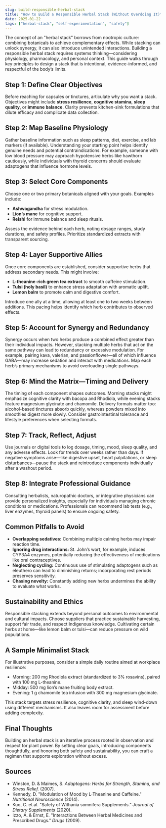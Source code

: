 ```yaml
---
slug: build-responsible-herbal-stack
title: "How to Build a Responsible Herbal Stack (Without Overdoing It)"
date: 2025-01-22
tags: ["herbal-stack", "self-experimentation", "safety"]
---
```


The concept of an "herbal stack" borrows from nootropic culture: combining botanicals to achieve complementary effects. While stacking can unlock synergy, it can also introduce unintended interactions. Building a responsible herbal stack requires systems thinking—considering physiology, pharmacology, and personal context. This guide walks through key principles to design a stack that is intentional, evidence-informed, and respectful of the body’s limits.

## Step 1: Define Clear Objectives

Before reaching for capsules or tinctures, articulate why you want a stack. Objectives might include **stress resilience**, **cognitive stamina**, **sleep quality**, or **immune balance**. Clarity prevents kitchen-sink formulations that dilute efficacy and complicate data collection.

## Step 2: Map Baseline Physiology

Gather baseline information such as sleep patterns, diet, exercise, and lab markers (if available). Understanding your starting point helps identify genuine needs and potential contraindications. For example, someone with low blood pressure may approach hypotensive herbs like hawthorn cautiously, while individuals with thyroid concerns should evaluate adaptogens that influence hormone levels.

## Step 3: Select Core Components

Choose one or two primary botanicals aligned with your goals. Examples include:

- **Ashwagandha** for stress modulation.
- **Lion’s mane** for cognitive support.
- **Reishi** for immune balance and sleep rituals.

Assess the evidence behind each herb, noting dosage ranges, study durations, and safety profiles. Prioritize standardized extracts with transparent sourcing.

## Step 4: Layer Supportive Allies

Once core components are established, consider supportive herbs that address secondary needs. This might involve:

- **L-theanine-rich green tea extract** to smooth caffeine stimulation.
- **Tulsi (holy basil)** to enhance stress adaptation with aromatic uplift.
- **Lemon balm** to promote calm and digestive comfort.

Introduce one ally at a time, allowing at least one to two weeks between additions. This pacing helps identify which herb contributes to observed effects.

## Step 5: Account for Synergy and Redundancy

Synergy occurs when two herbs produce a combined effect greater than their individual impacts. However, stacking multiple herbs that act on the same pathway can lead to redundancy or excessive modulation. For example, pairing kava, valerian, and passionflower—all of which influence GABA—may increase sedation and interact with medications. Map each herb’s primary mechanisms to avoid overloading single pathways.

## Step 6: Mind the Matrix—Timing and Delivery

The timing of each component shapes outcomes. Morning stacks might emphasize cognitive clarity with bacopa and Rhodiola, while evening stacks feature magnesium glycinate and chamomile. Delivery formats matter too: alcohol-based tinctures absorb quickly, whereas powders mixed into smoothies digest more slowly. Consider gastrointestinal tolerance and lifestyle preferences when selecting formats.

## Step 7: Track, Reflect, Adjust

Use journals or digital tools to log dosage, timing, mood, sleep quality, and any adverse effects. Look for trends over weeks rather than days. If negative symptoms arise—like digestive upset, heart palpitations, or sleep disturbances—pause the stack and reintroduce components individually after a washout period.

## Step 8: Integrate Professional Guidance

Consulting herbalists, naturopathic doctors, or integrative physicians can provide personalized insights, especially for individuals managing chronic conditions or medications. Professionals can recommend lab tests (e.g., liver enzymes, thyroid panels) to ensure ongoing safety.

## Common Pitfalls to Avoid

- **Overlapping sedatives:** Combining multiple calming herbs may impair reaction time.
- **Ignoring drug interactions:** St. John’s wort, for example, induces CYP3A4 enzymes, potentially reducing the effectiveness of medications like oral contraceptives.
- **Neglecting cycling:** Continuous use of stimulating adaptogens such as eleuthero can lead to diminishing returns; incorporating rest periods preserves sensitivity.
- **Chasing novelty:** Constantly adding new herbs undermines the ability to evaluate what works.

## Sustainability and Ethics

Responsible stacking extends beyond personal outcomes to environmental and cultural impacts. Choose suppliers that practice sustainable harvesting, support fair trade, and respect Indigenous knowledge. Cultivating certain herbs at home—like lemon balm or tulsi—can reduce pressure on wild populations.

## A Sample Minimalist Stack

For illustrative purposes, consider a simple daily routine aimed at workplace resilience:

- Morning: 200 mg Rhodiola extract (standardized to 3% rosavins), paired with 100 mg L-theanine.
- Midday: 500 mg lion’s mane fruiting body extract.
- Evening: 1 g chamomile tea infusion with 300 mg magnesium glycinate.

This stack targets stress resilience, cognitive clarity, and sleep wind-down using different mechanisms. It also leaves room for assessment before adding complexity.

## Final Thoughts

Building an herbal stack is an iterative process rooted in observation and respect for plant power. By setting clear goals, introducing components thoughtfully, and honoring both safety and sustainability, you can craft a regimen that supports exploration without excess.

## Sources

- Winston, D. & Maimes, S. *Adaptogens: Herbs for Strength, Stamina, and Stress Relief.* (2007).
- Kennedy, D. "Modulation of Mood by L-Theanine and Caffeine." *Nutritional Neuroscience* (2014).
- Kuo, C. et al. "Safety of Withania somnifera Supplements." *Journal of Dietary Supplements* (2020).
- Izzo, A. & Ernst, E. "Interactions Between Herbal Medicines and Prescribed Drugs." *Drugs* (2009).
